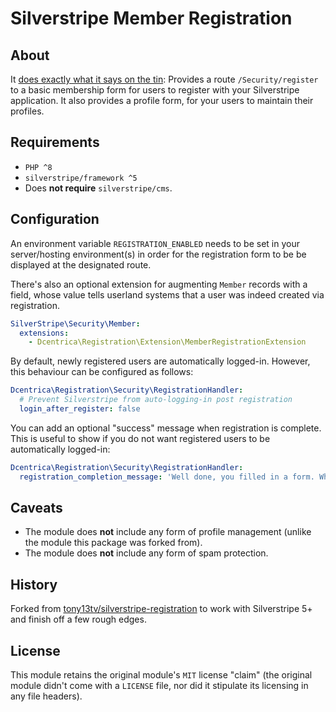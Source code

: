 # Silverstripe Member Registration

## About

It [does exactly what it says on the tin](https://www.youtube.com/watch?v=f8v_RqanM74): Provides a route `/Security/register` to a basic membership form for users to register with your Silverstripe application. It also provides a profile form, for your users to maintain their profiles.

## Requirements

* `PHP ^8`
* `silverstripe/framework ^5`
* Does **not require** `silverstripe/cms`.

## Configuration

An environment variable `REGISTRATION_ENABLED` needs to be set in your server/hosting environment(s) in order for the registration form to be be displayed at the designated route.

There's also an optional extension for augmenting `Member` records with a field, whose value tells userland systems that a user was indeed created via registration.

```yml
SilverStripe\Security\Member:
  extensions:
    - Dcentrica\Registration\Extension\MemberRegistrationExtension
```

By default, newly registered users are automatically logged-in. However, this behaviour can be configured as follows:

```yml
Dcentrica\Registration\Security\RegistrationHandler:
  # Prevent Silverstripe from auto-logging-in post registration
  login_after_register: false
```

You can add an optional "success" message when registration is complete. This is useful to show if you do not want registered
users to be automatically logged-in:

```yml
Dcentrica\Registration\Security\RegistrationHandler:
  registration_completion_message: 'Well done, you filled in a form. Who's a good boy?'
```

## Caveats

* The module does **not** include any form of profile management (unlike the module this package was forked from).
* The module does **not** include any form of spam protection.

## History

Forked from [tony13tv/silverstripe-registration](https://github.com/tony13tv/silverstripe-registration) to work with Silverstripe 5+ and finish off a few rough edges.

## License

This module retains the original module's `MIT` license "claim" (the original module didn't come with a `LICENSE` file, nor did it stipulate its licensing in any file headers).
